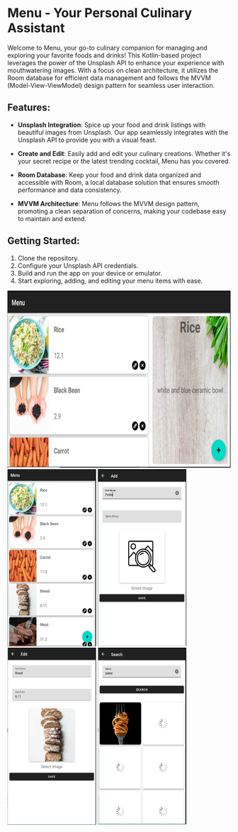 # Menu - Your Personal Culinary Assistant

Welcome to Menu, your go-to culinary companion for managing and exploring your favorite foods and drinks! This Kotlin-based project leverages the power of the Unsplash API to enhance your experience with mouthwatering images. With a focus on clean architecture, it utilizes the Room database for efficient data management and follows the MVVM (Model-View-ViewModel) design pattern for seamless user interaction.

## Features:

- **Unsplash Integration**: Spice up your food and drink listings with beautiful images from Unsplash. Our app seamlessly integrates with the Unsplash API to provide you with a visual feast.

- **Create and Edit**: Easily add and edit your culinary creations. Whether it's your secret recipe or the latest trending cocktail, Menu has you covered.

- **Room Database**: Keep your food and drink data organized and accessible with Room, a local database solution that ensures smooth performance and data consistency.

- **MVVM Architecture**: Menu follows the MVVM design pattern, promoting a clean separation of concerns, making your codebase easy to maintain and extend.

## Getting Started:

1. Clone the repository.
2. Configure your Unsplash API credentials.
3. Build and run the app on your device or emulator.
4. Start exploring, adding, and editing your menu items with ease.

<img src="/images/menu.PNG" width="800" height="400" />
<img src="/images/menu_2.PNG" width="200" height="400" />
<img src="/images/add.PNG" width="200" height="400" />
<img src="/images/edit.PNG" width="200" height="400" />
<img src="/images/search.PNG" width="200" height="400" />